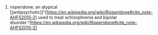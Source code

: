 1. risperidone; an atypical [[antipsychotic]]^[https://en.wikipedia.org/wiki/Risperidone#cite_note-AHFS2015-2] used to treat schizophrenia and bipolar disorder.^[https://en.wikipedia.org/wiki/Risperidone#cite_note-AHFS2015-2]
